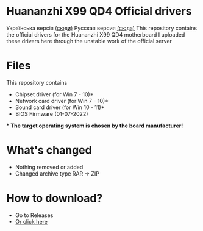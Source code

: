# Huananzhi X99 QD4 Official drivers
Українська версія [(сюди)](https://github.com/miatoll/huananzhi-x99-qd4-drivers/blob/main/README-ua.md)
Русская версия [(сюда)](https://github.com/miatoll/huananzhi-x99-qd4-drivers/blob/main/README-ru.md)
This repository contains the official drivers for the Huananzhi X99 QD4 motherboard
I uploaded these drivers here through the unstable work of the official server
# Files
This repository contains
 - Chipset driver (for Win 7 - 10)*
 - Network card driver (for Win 7 - 10)*
 - Sound card driver  (for Win 10 - 11)*
 - BIOS Firmware (01-07-2022)
 
\* **The target operating system is chosen by the board manufacturer!**
# What's changed
 - Nothing removed or added
 - Changed archive type RAR -> ZIP
# How to download?
 - Go to Releases
 - [Or click here](https://github.com/miatoll/huananzhi-x99-qd4-drivers/releases/tag/29-03-2023)


